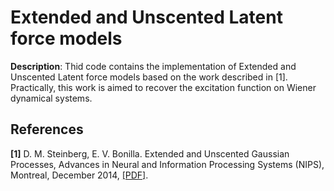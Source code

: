 Extended and Unscented Latent force models
==========================================

**Description**:
Thid code contains the implementation of Extended and Unscented Latent
force models based on the work described in [1]. Practically, 
this work is aimed to recover the excitation function on Wiener dynamical systems.


References
----------

**[1]** D. M. Steinberg, E. V. Bonilla. Extended and Unscented Gaussian
    Processes, Advances in Neural and Information Processing Systems (NIPS),
    Montreal, December 2014, [[PDF]](http://papers.nips.cc/paper/5455-extended-and-unscented-gaussian-processes).
